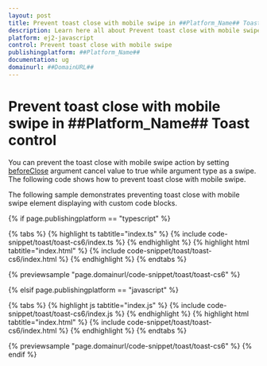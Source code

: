 ```yaml
---
layout: post
title: Prevent toast close with mobile swipe in ##Platform_Name## Toast control | Syncfusion
description: Learn here all about Prevent toast close with mobile swipe in Syncfusion ##Platform_Name## Toast control of Syncfusion Essential JS 2 and more.
platform: ej2-javascript
control: Prevent toast close with mobile swipe 
publishingplatform: ##Platform_Name##
documentation: ug
domainurl: ##DomainURL##
---
```


# Prevent toast close with mobile swipe in ##Platform_Name## Toast control

You can prevent the toast close with mobile swipe action by setting [beforeClose](../../api/toast/#beforeClose) argument cancel value to true while argument type as a swipe. The following code shows how to prevent toast close with mobile swipe.

The following sample demonstrates preventing toast close with mobile swipe element displaying with custom code blocks.

{% if page.publishingplatform == "typescript" %}

 {% tabs %}
{% highlight ts tabtitle="index.ts" %}
{% include code-snippet/toast/toast-cs6/index.ts %}
{% endhighlight %}
{% highlight html tabtitle="index.html" %}
{% include code-snippet/toast/toast-cs6/index.html %}
{% endhighlight %}
{% endtabs %}
        
{% previewsample "page.domainurl/code-snippet/toast/toast-cs6" %}

{% elsif page.publishingplatform == "javascript" %}

{% tabs %}
{% highlight js tabtitle="index.js" %}
{% include code-snippet/toast/toast-cs6/index.js %}
{% endhighlight %}
{% highlight html tabtitle="index.html" %}
{% include code-snippet/toast/toast-cs6/index.html %}
{% endhighlight %}
{% endtabs %}

{% previewsample "page.domainurl/code-snippet/toast/toast-cs6" %}
{% endif %}